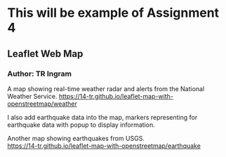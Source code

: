 # This will be example of Assignment 4
## Leaflet Web Map
### Author: TR Ingram

A map showing real-time weather radar and alerts from the National Weather Service.
 <https://14-tr.github.io/leaflet-map-with-openstreetmap/weather>

I also add earthquake data into the map, markers representing for earthquake data with popup to display information. 

Another map showing earthquakes from USGS.   
<https://14-tr.github.io/leaflet-map-with-openstreetmap/earthquake>
